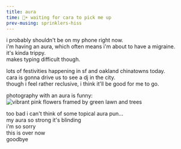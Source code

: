 ```yaml
---
title: aura
time: 🌷☀️ waiting for cara to pick me up
prev-musing: sprinklers-hiss
---
```

i probably shouldn't be on my phone right now.  
i'm having an aura, which often means i'm about to have a migraine.  
it's kinda trippy.  
makes typing difficult though.  

lots of festivities happening in sf and 
oakland chinatowns today.  
cara is gonna drive us to see a dj in the city.  
though i feel rather reclusive, i think it'll 
be good for me to go.  

photography with an aura is funny:  
![vibrant pink flowers framed by green lawn and trees](/assets/images/pink_quarry_flowers.jpg "is it my aura or does the pink of these flowers really POP?")

too bad i can't think of some topical aura pun...  
my aura so strong it's blinding  
i'm so sorry  
this is over now  
goodbye